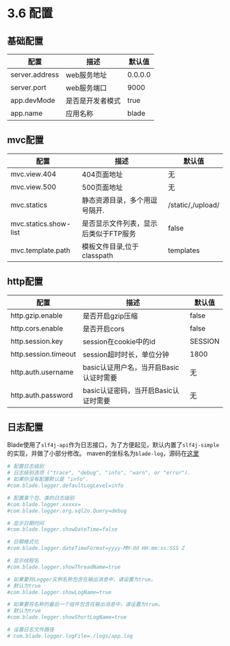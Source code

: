 # 3.6 配置

## 基础配置

| 配置        | 描述   |  默认值  |
| --------   | -----  | ----  |
| server.address | web服务地址 | 0.0.0.0 |
| server.port | web服务端口 | 9000 |
| app.devMode | 是否是开发者模式 | true |
| app.name | 应用名称 | blade |

## mvc配置

| 配置        | 描述   |  默认值  |
| --------   | -----  | ----  |
| mvc.view.404 | 404页面地址 | 无 |
| mvc.view.500 | 500页面地址 | 无 |
| mvc.statics | 静态资源目录，多个用逗号隔开. | /static/,/upload/ |
| mvc.statics.show-list | 是否显示文件列表，显示后类似于FTP服务 | false |
| mvc.template.path | 模板文件目录,位于classpath | templates |

## http配置

| 配置        | 描述   |  默认值  |
| --------   | -----  | ----  |
| http.gzip.enable | 是否开启gzip压缩 | false |
| http.cors.enable | 是否开启cors | false |
| http.session.key | session在cookie中的id | SESSION |
| http.session.timeout | session超时时长，单位分钟 | 1800 |
| http.auth.username | basic认证用户名，当开启Basic认证时需要 | 无 |
| http.auth.password | basic认证密码，当开启Basic认证时需要 | 无 |


## 日志配置

Blade使用了`slf4j-api`作为日志接口，为了方便起见，默认内置了`slf4j-simple`的实现，并做了小部分修改。
maven的坐标名为`blade-log`，源码在[这里](https://github.com/bladejava/blade-log)

```bash
# 配置日志级别
# 日志级别选项 ("trace", "debug", "info", "warn", or "error").
# 如果你没有配置默认是 "info".
#com.blade.logger.defaultLogLevel=info

# 配置某个包、类的日志级别
#com.blade.logger.xxxxx=
#com.blade.logger.org.sql2o.Query=debug

# 显示日期时间
#com.blade.logger.showDateTime=false

# 日期格式化
#com.blade.logger.dateTimeFormat=yyyy-MM-dd HH:mm:ss:SSS Z

# 显示线程名
#com.blade.logger.showThreadName=true

# 如果要将Logger实例名称包含在输出消息中，请设置为true。
# 默认为true
#com.blade.logger.showLogName=true

# 如果要将名称的最后一个组件包含在输出消息中，请设置为true。
# 默认为true
#com.blade.logger.showShortLogName=true

# 设置日志文件路径
# com.blade.logger.logFile=./logs/app.log
```